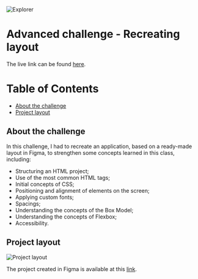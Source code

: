 ![Explorer](https://efficient-sloth-d85.notion.site/image/https%3A%2F%2Fs3-us-west-2.amazonaws.com%2Fsecure.notion-static.com%2F74dec54c-b44a-4c7e-adbd-f8a069b98b7b%2FCapa_Notion_-_Explorer.png?table=block&id=19dfbff7-b19c-47c5-9a28-6afa37d42543&spaceId=08f749ff-d06d-49a8-a488-9846e081b224&width=2000&userId=&cache=v2)

# Advanced challenge - Recreating layout

The live link can be found <a href="https://emidiovaleretto.github.io/rocketseat-challenge-02/" target="_blank" rel="noopener">here</a>.

# Table of Contents

- [About the challenge](#about-the-challenge)
- [Project layout](#project-layout)

## About the challenge

In this challenge, I had to recreate an application, based on a ready-made layout in Figma, to strengthen some concepts learned in this class, including:

 - Structuring an HTML project;
 - Use of the most common HTML tags;
 - Initial concepts of CSS;
 - Positioning and alignment of elements on the screen;
 - Applying custom fonts;
 - Spacings;
 - Understanding the concepts of the Box Model;
 - Understanding the concepts of Flexbox;
 - Accessibility.

## Project layout

![Project layout](https://i.imgur.com/zI3c5zq.png)

The project created in Figma is available at this [link](https://www.figma.com/file/EdKjPWjC8ZlbnH4XzTObv2/Explorer/duplicate).